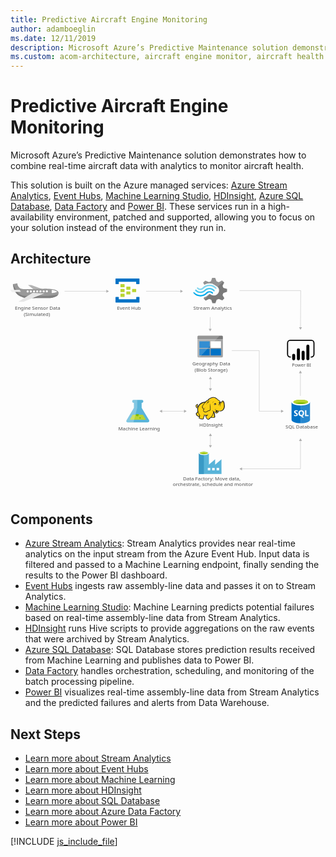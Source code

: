 ```yaml
---
title: Predictive Aircraft Engine Monitoring
author: adamboeglin
ms.date: 12/11/2019
description: Microsoft Azure’s Predictive Maintenance solution demonstrates how to combine real-time aircraft data with analytics to monitor aircraft health.
ms.custom: acom-architecture, aircraft engine monitor, aircraft health monitoring systems
---
```

# Predictive Aircraft Engine Monitoring

Microsoft Azure’s Predictive Maintenance solution demonstrates how to combine real-time aircraft data with analytics to monitor aircraft health.

This solution is built on the Azure managed services: [Azure Stream Analytics](/en-us/services/stream-analytics/), [Event Hubs](/en-us/services/event-hubs/), [Machine Learning Studio](/en-us/services/machine-learning-studio/), [HDInsight](/en-us/services/hdinsight/), [Azure SQL Database](/en-us/services/sql-database/), [Data Factory](/en-us/services/data-factory/) and [Power BI](https://powerbi.microsoft.com). These services run in a high-availability environment, patched and supported, allowing you to focus on your solution instead of the environment they run in.


## Architecture

<svg class="architecture-diagram" aria-labelledby="aircraft-engine-monitoring-for-predictive-maintenance-in-aerospace" height="749.189" viewbox="0 0 1095.946 749.189" width="1095.95" xmlns="https://www.w3.org/2000/svg"><title id="aircraft-engine-monitoring-for-predictive-maintenance-in-aerospace">Aircraft engine monitoring for predictive maintenance in aerospace</title><desc>Microsoft Azure’s Predictive Maintenance solution demonstrates how to combine real-time aircraft data with analytics to monitor aircraft health.</desc><path d="M737.692,59.62l2.817-7.027,12.913-4.307V38.311l-1.409-.453-11.5-3.174-2.817-7.027L743.561,16.1h0l-7.278-7.027-1.409.68-10.565,5.214L716.8,12.015,712.1,0H701.536l-.47,1.36-3.522,10.655-7.278,2.72L677.824,9.521l-7.513,7.027.7,1.36L674.3,23.8a38,38,0,0,1,18.547-4.534,38.592,38.592,0,0,1,24.182,9.521,53.938,53.938,0,0,1,4.461,3.627,17.338,17.338,0,0,1,1.878,2.494c4.461,7.481,2.583,17-4.7,22.669a18.5,18.5,0,0,1-18.547,2.494c-.7-.453-1.174-.453-1.409-.68h0a24.393,24.393,0,0,1-3.991-2.72c-.47,0-.7-.453-1.409-.453a5.876,5.876,0,0,0-3.991,1.814l-.47.453h0a35.513,35.513,0,0,1-15.026,9.068l-2.113,4.307,7.043,6.8.47.453,1.409-.68,10.565-5.214,7.278,2.72,3.991,12.015H713.04l.47-1.36,3.756-10.655,7.278-2.72,12.443,5.214,7.043-7.481-.7-1.36Z" fill="#7a7a7a"></path><path d="M674.772,41.938h0c-7.982,8.161-20.9,8.161-28.408-.453a2.014,2.014,0,0,0-3.287,0,2.524,2.524,0,0,0-.7,1.814,4.239,4.239,0,0,0,.7,1.814c9.391,10.2,25.121,10.428,35.216.453h0c7.982-7.708,20.425-7.934,28.173.68,1.174,1.133,2.583,1.133,3.287,0a2.524,2.524,0,0,0,.7-1.814,4.24,4.24,0,0,0-.7-1.814A24.191,24.191,0,0,0,674.772,41.938Z" fill="#48c8ef"></path><path d="M692.38,46.245a15.174,15.174,0,0,0-11.269,4.534l-.47.453-.47.453a26.945,26.945,0,0,1-20.425,8.161c-7.748,0-14.556-3.627-20.191-9.068-1.174-1.133-2.583-1.133-3.287,0-.235,0-.235.453-.235,1.133a3.029,3.029,0,0,0,1.174,2.04,31.5,31.5,0,0,0,23.478,10.655c8.687.453,17.139-3.174,23.712-9.974l.47-.453.47-.453a10.833,10.833,0,0,1,7.748-3.174c2.817,0,5.4,1.36,7.748,3.627,1.174,1.133,2.583,1.133,3.287,0a2.524,2.524,0,0,0,.7-1.814,4.24,4.24,0,0,0-.7-1.814A19.494,19.494,0,0,0,692.38,46.245Z" fill="#00abec"></path><path d="M672.659,36.951a28.016,28.016,0,0,1,20.425-8.388c7.513,0,14.556,3.627,19.721,9.068,1.174,1.133,2.583,1.133,3.287,0a2.524,2.524,0,0,0,.7-1.814,4.24,4.24,0,0,0-.7-1.814,31.5,31.5,0,0,0-23.478-10.655A32.067,32.067,0,0,0,668.9,33.324l-.47.453-.47.453a10.833,10.833,0,0,1-7.748,3.174c-3.052,0-5.4-1.36-7.748-3.627-1.174-1.133-2.583-1.133-3.287,0a2.524,2.524,0,0,0-.7,1.814,4.239,4.239,0,0,0,.7,1.814,15.444,15.444,0,0,0,22.3.453l.47-.453Z" fill="#84d6ef"></path><g opacity="0.2" style="isolation: isolate"><path d="M694.493,56.447c-.47,0-.7-.453-1.409-.453a5.876,5.876,0,0,0-3.991,1.814l-.47.453A35.513,35.513,0,0,1,673.6,67.328l-2.113,4.307,3.756,3.627,19.252-18.816Z" fill="#f1f1f1"></path><path d="M674.537,24.029A38,38,0,0,1,693.084,19.5a38.592,38.592,0,0,1,24.182,9.521c1.174.907,2.113,1.587,3.287,2.494l19.486-18.816-3.991-3.854-1.409.68-10.565,5.214-7.278-2.72L712.1,0H701.536l-.47,1.36-3.522,10.655-7.278,2.72L677.824,9.521l-7.513,7.027.7,1.36Z" fill="#f1f1f1"></path></g><text fill="#505050" font-family="SegoeUI, Segoe UI" font-size="16.653" transform="translate(600.217 704.327) scale(1.036 1)">Data Factory: Move data, <tspan x="-34.401" y="20.472">orchestrate, schedule and monitor</tspan></text><text fill="#505050" font-family="SegoeUI, Segoe UI" font-size="16.653" transform="translate(957.03 524.469) scale(1.036 1)">SQL Database</text><path d="M481.722,494.339l-25.437-42.263-.036-17.131h.458a5.295,5.295,0,1,0-.022-10.582l-27.656.058A5.3,5.3,0,1,0,429.051,435h.458l.036,17.129L404.283,494.5c-2.771,4.646-.489,8.439,5.072,8.428l67.331-.14C482.245,502.776,484.511,498.973,481.722,494.339Z" fill="#59b4d9"></path><polygon fill="#b8d432" points="425.123 476.243 414.699 493.725 471.301 493.607 460.806 476.168 425.123 476.243"></polygon><path d="M441.065,481.4a5.024,5.024,0,0,0,5.1-4.94,4.756,4.756,0,0,0-.526-2.155l-9.188.019a4.746,4.746,0,0,0-.517,2.157A5.026,5.026,0,0,0,441.065,481.4Z" fill="#7fba00"></path><ellipse cx="450.678" cy="487.079" fill="#7fba00" rx="2.509" ry="2.418" transform="translate(-1.013 0.94) rotate(-0.119)"></ellipse><path d="M404.283,494.5l25.261-42.37L429.508,435h-.458a5.295,5.295,0,1,1-.022-10.582l11.917-.025L441,451.971l-13.254,50.918-18.395.038C403.794,502.939,401.512,499.146,404.283,494.5Z" fill="#fff" opacity="0.25" style="isolation: isolate"></path><text fill="#505050" font-family="SegoeUI, Segoe UI" font-size="16.653" transform="translate(374.926 530.937) scale(1.036 1)">Machine Learning</text><text fill="#505050" font-family="SegoeUI, Segoe UI" font-size="15.354" transform="translate(979.272 309.738) scale(1.036 1)">Power BI </text><path d="M417.085,39.811a1.336,1.336,0,0,1-1.439,1.389H404.424a1.336,1.336,0,0,1-1.439-1.389V31.753a1.336,1.336,0,0,1,1.439-1.389h11.222a1.336,1.336,0,0,1,1.439,1.389Z" fill="#b8d432"></path><path d="M437.227,48.146a1.336,1.336,0,0,1-1.439,1.389H424.566a1.336,1.336,0,0,1-1.439-1.389V40.089a1.336,1.336,0,0,1,1.439-1.389h11.222a1.336,1.336,0,0,1,1.439,1.389Z" fill="#b8d432"></path><path d="M417.085,56.481a1.336,1.336,0,0,1-1.439,1.389H404.424a1.336,1.336,0,0,1-1.439-1.389V48.424a1.336,1.336,0,0,1,1.439-1.389h11.222a1.336,1.336,0,0,1,1.439,1.389Z" fill="#b8d432"></path><path d="M396.942,31.476a1.336,1.336,0,0,1-1.439,1.389h-11.51a1.336,1.336,0,0,1-1.439-1.389V23.14a1.336,1.336,0,0,1,1.439-1.389h11.222c1.151,0,1.727.556,1.727,1.389Z" fill="#b8d432"></path><path d="M447.3,2.3H366.729a1.336,1.336,0,0,0-1.439,1.389v16.67a1.336,1.336,0,0,0,1.439,1.389h8.632a1.336,1.336,0,0,0,1.439-1.389V13.416h60.427v6.946c0,.834.575,1.389,1.727,1.389H447.3a1.336,1.336,0,0,0,1.439-1.389V3.692A1.336,1.336,0,0,0,447.3,2.3Z" fill="#0072c6"></path><path d="M447.3,66.484h-8.345a1.336,1.336,0,0,0-1.439,1.389v6.668H376.8V67.595c0-.833-.575-1.389-1.727-1.389h-8.345c-.863,0-1.439.556-1.439,1.667V84.265a1.336,1.336,0,0,0,1.439,1.389H447.3a1.336,1.336,0,0,0,1.439-1.389V67.873A1.336,1.336,0,0,0,447.3,66.484Z" fill="#0072c6"></path><path d="M396.942,48.146a1.336,1.336,0,0,1-1.439,1.389h-11.51a1.336,1.336,0,0,1-1.439-1.389V39.811a1.336,1.336,0,0,1,1.439-1.389h11.222c1.151,0,1.727.556,1.727,1.389Z" fill="#b8d432"></path><path d="M396.942,64.816a1.336,1.336,0,0,1-1.439,1.389h-11.51a1.336,1.336,0,0,1-1.439-1.389V56.481a1.336,1.336,0,0,1,1.439-1.389h11.222c1.151,0,1.727.556,1.727,1.389Z" fill="#b8d432"></path><text fill="#505050" font-family="SegoeUI, Segoe UI" font-size="16.653" transform="translate(370.529 111.27) scale(1.036 1)">Event Hub</text><text fill="#505050" font-family="SegoeUI, Segoe UI" font-size="16.653" transform="translate(636.302 111.27) scale(1.036 1)">Stream Analytics</text><text fill="#505050" font-family="SegoeUI, Segoe UI" font-size="16.653" transform="translate(656.754 517.345) scale(1.036 1)">HDInsight</text><line fill="none" stroke="#afafaf" stroke-miterlimit="10" stroke-width="1.042" x1="695.538" x2="695.538" y1="548.588" y2="583.597"></line><polygon fill="#afafaf" points="690.343 550.108 695.538 541.112 700.732 550.108 690.343 550.108"></polygon><polygon fill="#afafaf" points="690.343 582.077 695.538 591.073 700.732 582.077 690.343 582.077"></polygon><line fill="none" stroke="#afafaf" stroke-miterlimit="10" stroke-width="1.042" x1="525.932" x2="605.35" y1="463.952" y2="463.952"></line><polygon fill="#afafaf" points="527.452 469.146 518.456 463.952 527.452 458.757 527.452 469.146"></polygon><polygon fill="#afafaf" points="603.83 469.146 612.826 463.952 603.83 458.757 603.83 469.146"></polygon><line fill="none" stroke="#afafaf" stroke-miterlimit="10" stroke-width="1.042" x1="695.538" x2="695.538" y1="350.967" y2="385.976"></line><polygon fill="#afafaf" points="690.343 352.487 695.538 343.492 700.732 352.487 690.343 352.487"></polygon><polygon fill="#afafaf" points="690.343 384.457 695.538 393.452 700.732 384.457 690.343 384.457"></polygon><text fill="#505050" font-family="SegoeUI, Segoe UI" font-size="16.653" transform="translate(632.554 305.249) scale(1.036 1)">Geography Data<tspan x="7.648" y="21.607">(Blob Storage)</tspan></text><text fill="#505050" font-family="SegoeUI, Segoe UI" font-size="16.653" transform="translate(15.189 111.27) scale(1.036 1)">Engine Sensor Data <tspan x="29.72" y="22.205">(Simulated)</tspan></text><path d="M650.551,273.105a3.322,3.322,0,0,0,3.181,3.357h81.815a3.355,3.355,0,0,0,3.357-3.357v-58.49H650.551Z" fill="#a0a1a2"></path><path d="M735.547,201.009H653.732a3.322,3.322,0,0,0-3.181,3.357v10.072H738.9V204.366a3.355,3.355,0,0,0-3.357-3.357" fill="#7a7a7a"></path><rect fill="#0072c6" height="22.972" width="36.048" x="657.089" y="220.623"></rect><rect fill="#0072c6" height="22.972" width="36.048" x="657.089" y="246.776"></rect><rect fill="#fff" height="22.972" width="35.871" x="696.318" y="220.623"></rect><rect fill="#0072c6" height="22.972" width="35.871" x="696.318" y="246.776"></rect><path d="M654.085,201.009a3.545,3.545,0,0,0-3.534,3.534v68.209a3.545,3.545,0,0,0,3.534,3.534h3.888L727.6,201.009Z" fill="#fff" opacity="0.2" style="isolation: isolate"></path><path d="M977.716,432.331l.129,61.89c.013,6.425,14.407,11.606,32.148,11.569l-.153-73.526Z" fill="#0072c6"></path><path d="M1009.552,505.789h.44c17.74-.037,32.113-5.274,32.1-11.7l-.129-61.89-32.564.068Z" fill="#0072c6"></path><path d="M1009.552,505.789h.44c17.74-.037,32.113-5.274,32.1-11.7l-.129-61.89-32.564.068Z" fill="#fff" opacity="0.15" style="isolation: isolate"></path><path d="M1041.963,432.2c.013,6.425-14.359,11.664-32.1,11.7s-32.134-5.142-32.148-11.567,14.359-11.664,32.1-11.7,32.134,5.142,32.148,11.567" fill="#fff"></path><path d="M1035.394,431.541c.009,4.242-11.426,7.7-25.54,7.73s-25.565-3.381-25.573-7.623,11.428-7.7,25.541-7.73,25.563,3.383,25.572,7.623" fill="#7fba00"></path><path d="M1030.049,436.243c3.343-1.3,5.35-2.933,5.346-4.7-.009-4.242-11.458-7.654-25.573-7.625s-25.549,3.49-25.54,7.731c0,1.765,2.017,3.386,5.366,4.676,4.668-1.823,11.967-3.009,20.194-3.026s15.529,1.138,20.208,2.942" fill="#b8d432"></path><path d="M999.726,475.246a5.276,5.276,0,0,1-2.083,4.472,9.383,9.383,0,0,1-5.778,1.6,11,11,0,0,1-5.249-1.12l-.009-4.525a8.094,8.094,0,0,0,5.362,2.054,3.645,3.645,0,0,0,2.184-.57,1.77,1.77,0,0,0,.768-1.5,2.1,2.1,0,0,0-.745-1.6,13.635,13.635,0,0,0-3.022-1.747q-4.642-2.165-4.65-5.927a5.36,5.36,0,0,1,2.013-4.38,8.249,8.249,0,0,1,5.368-1.658,13.421,13.421,0,0,1,4.922.768l.009,4.226a8.02,8.02,0,0,0-4.668-1.4,3.453,3.453,0,0,0-2.076.561,1.759,1.759,0,0,0-.76,1.493,2.13,2.13,0,0,0,.619,1.575,9.948,9.948,0,0,0,2.526,1.515,12.5,12.5,0,0,1,4.057,2.72A5.082,5.082,0,0,1,999.726,475.246Z" fill="#fff"></path><path d="M1021.529,470.621a11.566,11.566,0,0,1-1.614,6.209,8.679,8.679,0,0,1-4.572,3.7l5.892,5.431-5.937.012-4.209-4.7a9.845,9.845,0,0,1-4.874-1.418,8.947,8.947,0,0,1-3.358-3.633,11.171,11.171,0,0,1-1.192-5.151,12.046,12.046,0,0,1,1.267-5.622,9.088,9.088,0,0,1,3.59-3.8,10.512,10.512,0,0,1,5.314-1.339,9.78,9.78,0,0,1,5.014,1.277,8.778,8.778,0,0,1,3.442,3.654A11.573,11.573,0,0,1,1021.529,470.621Zm-4.805.265a7.932,7.932,0,0,0-1.354-4.868,4.348,4.348,0,0,0-3.68-1.782,4.616,4.616,0,0,0-3.8,1.8,8.725,8.725,0,0,0-.009,9.521,4.5,4.5,0,0,0,3.721,1.766,4.559,4.559,0,0,0,3.743-1.725A7.286,7.286,0,0,0,1016.724,470.886Z" fill="#fff"></path><polygon fill="#fff" points="1036.974 480.867 1024.901 480.892 1024.859 460.62 1029.425 460.611 1029.459 477.179 1036.966 477.163 1036.974 480.867"></polygon><path d="M733.99,650.084h0V631l-21.6,18.764h-.473V631l-21.6,18.764h0V610.506c0-3.311-7.411-6.623-17.187-6.623s-17.818,3.154-17.818,6.623v71.9h78.84ZM673.125,613.66c-7.1,0-12.772-1.734-12.772-3.627s5.677-3.627,12.772-3.627,12.772,1.577,12.772,3.627C685.74,611.925,680.063,613.66,673.125,613.66Zm37.213,55.977h-8.672v-8.672h8.672Zm-15.3,0h-8.672v-8.672h8.672Zm22.075,0v-8.672h8.672v8.672Z" fill="#59b4d9"></path><rect fill="#3999c6" height="72.376" width="17.503" x="655.307" y="610.033"></rect><path d="M690.155,610.033c0,3.469-7.884,6.307-17.5,6.307s-17.345-2.838-17.345-6.307,7.884-6.307,17.5-6.307,17.345,2.681,17.345,6.307" fill="#fff"></path><path d="M686.686,609.56c0,2.365-6.15,4.1-13.876,4.1s-13.876-1.734-13.876-4.1,6.15-4.1,13.876-4.1,13.876,1.892,13.876,4.1" fill="#7fba00"></path><path d="M683.69,612.083c1.892-.631,2.838-1.577,2.838-2.523,0-2.365-6.15-4.1-13.876-4.1s-13.876,1.892-13.876,4.1c.158.946,1.261,1.892,3,2.523a33.475,33.475,0,0,1,11.038-1.577,33.123,33.123,0,0,1,10.88,1.577" fill="#b8d432"></path><polygon fill="#fcd116" points="678.689 431.931 671.583 433.149 665.289 435.991 659.808 439.443 654.529 445.736 651.687 448.782 648.844 449.797 648.032 447.97 649.453 446.143 649.656 443.503 650.671 443.503 651.484 444.315 651.281 441.676 650.265 440.864 650.265 439.849 647.829 441.27 645.393 443.909 644.987 446.346 646.002 448.376 646.814 451.624 648.641 452.436 650.671 452.436 652.499 451.218 651.281 457.512 652.499 464.415 651.078 467.663 646.814 472.333 647.423 475.378 649.656 478.626 653.514 481.266 655.747 481.672 657.98 481.672 656.559 487.762 661.838 489.996 668.538 490.808 670.771 489.184 670.974 485.326 673.613 481.063 673.816 477.611 679.907 478.22 685.592 477.611 679.907 481.063 680.922 485.123 684.373 490.808 688.028 492.229 690.667 491.214 691.885 488.778 697.773 484.311 698.991 485.326 708.127 485.732 709.954 484.108 710.157 481.469 709.548 480.454 709.142 473.348 706.097 467.257 706.503 464.415 708.33 465.43 713.609 470.302 716.045 470.505 718.887 469.287 721.73 467.257 723.151 462.587 731.272 463.197 736.348 461.166 740.408 457.512 743.25 452.03 744.062 445.533 743.453 438.225 741.829 431.525 740.205 429.292 737.972 428.682 734.114 432.946 730.663 434.164 727.617 429.089 724.572 426.246 722.745 425.231 716.248 419.546 710.767 416.704 705.488 416.298 699.194 417.313 693.713 419.343 690.058 422.389 687.013 426.043 683.967 426.855 678.689 431.931"></polygon><polygon fill="#1e1e1e" points="651.281 445.736 652.093 446.752 652.296 445.533 651.687 445.533 651.281 445.736"></polygon><path d="M744.671,437.819a22.51,22.51,0,0,0-2.436-8.121c-.2-.2-.406-.609-.609-.812a8.383,8.383,0,0,0-2.233-1.421,3.012,3.012,0,0,0-2.639,0c-.2.2-.406.2-.609.406a11.261,11.261,0,0,0-1.218,1.624,14.315,14.315,0,0,1-1.421,1.827,7.878,7.878,0,0,1-2.233,1.218,7.878,7.878,0,0,0-1.218-2.233,19.046,19.046,0,0,0-1.827-2.436l-1.624-1.624-1.827-1.218a45.194,45.194,0,0,1-4.873-3.857c-.609-.609-1.421-1.218-2.03-1.827-3.654-3.045-7.106-4.467-10.76-4.67s-7.512.812-12.181,2.639a21.4,21.4,0,0,0-5.279,3.248,29.138,29.138,0,0,0-3.857,4.467,6.006,6.006,0,0,0-2.03.406,7.2,7.2,0,0,0-2.436,1.624,13.135,13.135,0,0,1-1.827,1.624h0l-1.624,1.624a44.478,44.478,0,0,0-10.557,2.639,30.416,30.416,0,0,0-8.73,5.279,15.264,15.264,0,0,0-3.045,3.248,33.067,33.067,0,0,0-2.233,3.451l-1.827,1.827a4.213,4.213,0,0,1-2.03,1.218h0a1.571,1.571,0,0,1-.609.2v-.2a5.206,5.206,0,0,0,1.218-3.857c.2.2.2.406.406.609s.2.406.406.609l.406-.406.609.2a8.514,8.514,0,0,0,.2-3.248,2.79,2.79,0,0,0-1.015-1.624c0-.2.2-.2.2-.406a2.934,2.934,0,0,0,.406-1.421l-.406-.2h0l.406.2.609-.406-.812.2A13.188,13.188,0,0,0,646,441.676a9.014,9.014,0,0,0-1.624,2.233,4.53,4.53,0,0,0-.609,2.639,6.1,6.1,0,0,0,1.218,2.233,12.939,12.939,0,0,0,.406,1.421,2.886,2.886,0,0,1,.406,1.218,4.218,4.218,0,0,0,2.233,2.03,4.949,4.949,0,0,0,2.436,0c-.2,1.015-.2,2.03-.406,3.045a42.5,42.5,0,0,0,.2,4.873,2.575,2.575,0,0,0,.2,1.218c0,.406.2.812.2,1.218a2.886,2.886,0,0,0-.406,1.218,8.485,8.485,0,0,1-.812,2.03l-1.624,1.624-1.421,1.421-.406.406c-1.015,1.015-1.218,1.218-1.015,2.842A28.914,28.914,0,0,0,646,476.6a12.339,12.339,0,0,0,2.03,2.842,21.682,21.682,0,0,0,5.076,3.248,6.022,6.022,0,0,0,3.248.406c0,.2,0,.406-.2.406a9.9,9.9,0,0,0-.609,1.421c-1.218,2.842,0,4.263,2.03,5.076a19.956,19.956,0,0,0,3.248,1.015c.2,0,.406.2.812.2a30.342,30.342,0,0,0,5.685,1.218c2.233.2,4.263-.406,4.873-2.436a8.935,8.935,0,0,0,.406-2.03v-1.827a10.871,10.871,0,0,1,1.421-2.436c0-.2.2-.2.2-.406.406-.812.812-1.218.812-1.827v-2.436a24.57,24.57,0,0,0,3.857.2h2.03c-.2,0-.406.2-.609.2a.2.2,0,0,0-.2.2c-1.827.812-1.827,2.639-1.218,4.263a9.656,9.656,0,0,0,2.233,4.06c1.421,2.03,2.639,3.857,4.06,4.67,1.624,1.015,3.451,1.015,5.888-.2a4.218,4.218,0,0,0,2.03-2.233c.2-.2.406-.609.609-.812a30.385,30.385,0,0,1,3.045-2.436,8.6,8.6,0,0,1,1.421-1.015,6.759,6.759,0,0,0,1.218.609,7.613,7.613,0,0,0,2.233.2h5.279c1.421,0,2.639,0,3.451-.609,1.015-.609,1.421-1.421,1.624-3.045v-1.624a2.7,2.7,0,0,0-.609-1.421v-4.467a10.19,10.19,0,0,0-.406-2.436,9.9,9.9,0,0,0-.812-2.233c-.2-.609-.406-1.015-.609-1.624l-.406.2h0l.406-.2h0a12.419,12.419,0,0,0-1.015-2.436v-.609l.812.812,1.218,1.218a13.979,13.979,0,0,0,2.639,2.233,4.9,4.9,0,0,0,3.451.812,8.049,8.049,0,0,0,4.467-1.624,9.923,9.923,0,0,0,2.842-3.654c.2-.406.2-.812.406-1.218,0-.406.2-.609.2-1.015a23.247,23.247,0,0,0,6.5.2,18,18,0,0,0,5.888-1.624,14.928,14.928,0,0,0,5.888-5.888h0a22.949,22.949,0,0,0,2.842-9.136C745.484,444.924,745.281,441.27,744.671,437.819Zm-30.454,24.566c-.609,2.03-1.624,5.482,1.218,6.091a3.616,3.616,0,0,0,3.045-.609,5.721,5.721,0,0,1-2.639,0,1.781,1.781,0,0,1-1.421-1.218c.2.2.609.2,1.421.406,2.03.406,4.06-.406,4.467-2.03a20.99,20.99,0,0,1,.609-2.436,12.939,12.939,0,0,0,1.421.406c-.2.812-.609,1.624-.812,2.639a5.741,5.741,0,0,1-5.685,3.857c-2.233,0-3.451-1.421-5.076-2.639-1.015-.812-2.03-1.827-3.045-2.639a22.46,22.46,0,0,1-7.309-3.654,13.9,13.9,0,0,0,5.482,4.264c-.406,3.654-1.624,6.294-2.639,9.745-.406,1.624-4.264,7.918-5.482,8.527-.812.406-5.482,4.467-6.5,5.076a9.111,9.111,0,0,1-2.233,2.639c-3.045,1.624-5.076-1.421-6.7-4.06-.812-1.218-2.842-4.67-1.015-5.685,1.624-.812,2.639-1.624,4.467-2.639a6.17,6.17,0,0,0,1.015,1.421c0-.609-.2-1.015-.2-1.624a5.8,5.8,0,0,1,0-2.639c0-.812.2-1.827.2-2.639-.2,1.015-.812,1.827-1.015,2.842a1.83,1.83,0,0,0-.2,1.015,32.8,32.8,0,0,1-11.775.2c-.2-1.421-.609-3.045-.812-4.06v6.5a4.621,4.621,0,0,1-.812,3.248c-.609,1.218-1.015,1.421-2.03,3.451a17.464,17.464,0,0,1-.2,3.248c-.609,2.03-6.091.406-7.512,0-1.827-.406-5.482-1.218-4.67-3.654a29.447,29.447,0,0,0,1.827-7.309c-3.248-4.67-6.294-11.166-6.9-17.054-.406-4.467-.2-7.309.812-9.948,1.624-4.264,3.654-8.121,7.106-11.166,4.67-4.06,8.933-5.685,15.836-6.7-1.624,1.827-3.248,3.857-5.076,5.888a31.46,31.46,0,0,0-4.06,6.5c-1.624,3.248-1.624,4.467.609,7.106,1.827,2.436,2.842,3.451,3.451,5.888a13.149,13.149,0,0,0-1.015,4.264c2.233,2.436,3.857,4.06,5.888,4.467a7.863,7.863,0,0,0,5.685-.609c4.06-2.03,7.918-4.873,12.587-5.076,2.233-5.279,2.03-9.745.812-15.024a89.919,89.919,0,0,1-1.218-10.354,26.466,26.466,0,0,0-.406,10.557c.812,4.467,1.421,9.339-.812,13.2-4.264.406-7.918,2.842-11.775,4.873a6.7,6.7,0,0,1-4.873.406c-1.218-.2-2.233-1.218-4.06-3.248a9.431,9.431,0,0,1,1.218-4.67,88.536,88.536,0,0,1,4.873-8.324c-2.03,2.639-4.06,4.873-5.685,7.309-.609-1.827-1.624-2.842-3.045-4.873s-1.624-2.842-.609-5.279c1.218-2.436,2.03-4.467,4.06-6.5,3.248-3.654,6.294-7.512,9.948-11.166,2.03-1.827,2.842-1.827,5.279-2.233s4.67-.812,7.106-1.421a41.445,41.445,0,0,1-6.9.609h0c2.233-2.842,3.451-4.467,7.106-6.091,8.933-3.857,14.618-4.264,21.521,1.624a48.606,48.606,0,0,0,5.279,4.263,8.935,8.935,0,0,0-2.03.406,7.74,7.74,0,0,1,3.045.2c.2.2.609.406.812.609a8.266,8.266,0,0,1,2.842,2.436,26.883,26.883,0,0,1,2.436,4.06c-.406-.2-.812-.2-1.218-.406a1.221,1.221,0,0,0-.812-.2,2.441,2.441,0,0,0-1.624.406h0a6.616,6.616,0,0,1-2.639.812,2.242,2.242,0,0,0,1.624,0h.2c-.2.2-.2.609-.406,1.015a3.455,3.455,0,0,0,.2,1.421h0c0,.2.2.2.2.406-.406.2-.609.2-1.015.406a19.566,19.566,0,0,1,4.873,0c.2.609.2,1.015.406,1.624h-.609a2.777,2.777,0,0,0-2.842-.2c-3.451.812-2.639,2.842-4.263,5.888,1.624-2.03,1.624-4.264,4.263-4.873.609-.2,1.015-.406,1.421-.2a3.984,3.984,0,0,0-1.827,1.827c-.812,2.233-.2,3.857-1.218,5.888,1.015-1.827,1.015-3.451,2.03-5.482.406-.609,1.624-1.827,2.233-1.827h.609a19.765,19.765,0,0,1,.2,3.248c-.2,1.827-.609,4.467-.812,5.482,1.015-1.218,1.421-3.654,1.827-5.482a15.37,15.37,0,0,0,0-6.091c-.609-2.842,2.233-2.233,3.857-3.654,1.218-1.015,2.03-2.436,3.045-3.451s2.842.406,3.248,1.624a40.415,40.415,0,0,1,2.233,16.242c-.609,5.076-3.045,10.76-7.512,13.2-5.685,3.248-12.587,1.218-18.272-.609a14.5,14.5,0,0,1-3.045-1.624A4.562,4.562,0,0,1,714.218,462.384Zm-5.076,20.505c-.2,2.03-.812,2.233-2.842,2.233a42.437,42.437,0,0,1-5.076-.2,11.029,11.029,0,0,1-2.233-.406c1.827-1.421,5.076-7.106,5.685-9.136s1.421-3.857,1.827-5.888a11.446,11.446,0,0,0,.812,2.436,12.015,12.015,0,0,1,1.015,3.857,39.12,39.12,0,0,0,.2,4.873A3.142,3.142,0,0,1,709.142,482.89Zm-59.283-42.229a3.24,3.24,0,0,0-.609,1.624c-.609,2.233.2,4.264-1.827,5.888,1.015,1.827.812,2.639,3.045,1.827a8.383,8.383,0,0,0,2.233-1.421c-.2.812-.609,1.624-.812,2.436,0,.2,0,.2-.2.406-1.624.609-3.654,1.015-4.467-.609a10.051,10.051,0,0,1-.812-2.639C643.769,445.533,647.626,441.879,649.859,440.661Zm.2,2.436a1.221,1.221,0,0,1,.2-.812c0-.2,0-.2.2-.406.609.406.609.812.812,1.624C650.874,443.1,650.468,442.894,650.062,443.1Zm2.03,23.754a47.984,47.984,0,0,0,5.482,11.775h0a13.988,13.988,0,0,1-.609,1.624c-1.624,2.233-5.685-1.015-6.9-2.233a8.212,8.212,0,0,1-2.436-4.467c-.2-1.015,0-1.015.812-1.827l3.045-3.045Zm77.352-33.5c0,.2.2.406.2.609l-.2.2c-.2-.2-.406-.609-.609-.812ZM653.92,445.736Zm-3.248-4.873Zm-5.076,7.715Zm28.423,29.845ZM723.557,463.4Zm18.272-6.9Z" fill="#1e1e1e"></path><path d="M734.52,435.788c2.842-1.015,4.263-3.248,4.873-6.091a11.106,11.106,0,0,1-5.279,5.279c-1.218.609-2.03.406-3.451.2C732.084,435.788,733.1,436.194,734.52,435.788Z" fill="#1e1e1e"></path><path d="M718.278,438.631a21.114,21.114,0,0,0-3.045.406c0-.406-.2-.609-.2-1.015A2.881,2.881,0,0,0,713.2,436.4c.609-.406,1.421-.812,2.03-1.218-1.624.812-3.451.609-4.873,1.421-1.218.812-2.842,3.451-4.06,4.467a16.936,16.936,0,0,0,2.436-1.624,3.764,3.764,0,0,0,.406,1.421,3.2,3.2,0,0,0,1.421,1.421,6.351,6.351,0,0,0-1.015,2.03A17.739,17.739,0,0,1,718.278,438.631Z" fill="#1e1e1e"></path><path d="M703.661,435.585c.609-2.436,1.421-4.67,5.076-6.294C703.864,430.51,703.052,432.54,703.661,435.585Z" fill="#1e1e1e"></path><path d="M711.579,458.73c-.2.609-.2,1.624-.406,2.233a8.787,8.787,0,0,1,1.015-2.436c.406-.812.609-.812,1.421-1.218a18.865,18.865,0,0,0,2.03-1.015c-.609,0-1.624.406-2.233.406C711.985,456.9,711.782,457.309,711.579,458.73Z" fill="#1e1e1e"></path><path d="M685.592,431.322c-1.827,1.827-3.451,7.715-4.06,10.151.812-2.03,3.045-7.512,4.67-8.933a4.247,4.247,0,0,1,1.218-.812c-1.218,2.03-1.015,2.436-.609,5.076a10.718,10.718,0,0,1,2.842-5.888c1.624-.406,3.248-1.015,5.076-1.624-2.03.2-3.857.406-5.888.609C687.013,430.307,686.607,430.307,685.592,431.322Z" fill="#1e1e1e"></path><path d="M709.751,441.676a1.362,1.362,0,0,1,2.436-1.218v.2a13.136,13.136,0,0,0-1.827,1.624.648.648,0,0,1-.609-.609" fill="#fffacb"></path><path d="M724.775,435.788a1.015,1.015,0,0,1,2.03,0v.406a4.778,4.778,0,0,0-1.624.406c-.2,0-.406-.406-.406-.812" fill="#fffacb"></path><line fill="none" stroke="#afafaf" stroke-miterlimit="10" stroke-width="1.042" x1="1008.883" x2="1008.883" y1="565.797" y2="663.793"></line><polygon fill="#afafaf" points="1003.689 567.316 1008.883 558.321 1014.077 567.316 1003.689 567.316"></polygon><line fill="none" stroke="#afafaf" stroke-miterlimit="10" stroke-width="1.042" x1="1008.622" x2="1008.622" y1="329.873" y2="410.661"></line><polygon fill="#afafaf" points="1003.428 331.393 1008.622 322.397 1013.817 331.393 1003.428 331.393"></polygon><line fill="none" stroke="#afafaf" stroke-miterlimit="10" stroke-width="1.041" x1="804.042" x2="1009.177" y1="664.348" y2="664.348"></line><polygon fill="#afafaf" points="805.561 669.541 796.569 664.348 805.561 659.155 805.561 669.541"></polygon><line fill="none" stroke="#afafaf" stroke-miterlimit="10" stroke-width="1.041" x1="335.012" x2="188.163" y1="46.506" y2="46.506"></line><polygon fill="#afafaf" points="333.492 41.313 342.485 46.506 333.492 51.698 333.492 41.313"></polygon><line fill="none" stroke="#afafaf" stroke-miterlimit="10" stroke-width="1.041" x1="592.585" x2="471.827" y1="46.506" y2="46.506"></line><polygon fill="#afafaf" points="591.066 41.313 600.058 46.506 591.066 51.698 591.066 41.313"></polygon><line fill="none" stroke="#afafaf" stroke-miterlimit="10" stroke-width="1.041" x1="1008.945" x2="1009.733" y1="173.093" y2="44.285"></line><polygon fill="#afafaf" points="1014.147 171.605 1008.9 180.566 1003.762 171.542 1014.147 171.605"></polygon><line fill="none" stroke="#afafaf" stroke-miterlimit="10" stroke-width="1.041" x1="694.705" x2="694.705" y1="178.644" y2="136.434"></line><polygon fill="#afafaf" points="699.898 177.124 694.705 186.117 689.512 177.124 699.898 177.124"></polygon><line fill="none" stroke="#afafaf" stroke-miterlimit="10" stroke-width="1.041" x1="942.862" x2="865.403" y1="463.952" y2="463.952"></line><polygon fill="#afafaf" points="941.343 458.759 950.335 463.952 941.343 469.144 941.343 458.759"></polygon><line fill="none" stroke="#afafaf" stroke-miterlimit="10" stroke-width="1.041" x1="769.923" x2="865.403" y1="253.008" y2="253.008"></line><line fill="none" stroke="#afafaf" stroke-miterlimit="10" stroke-width="1.041" x1="865.403" x2="865.403" y1="463.952" y2="253.008"></line><line fill="none" stroke="#afafaf" stroke-miterlimit="10" stroke-width="1.041" x1="796.569" x2="1009.733" y1="44.285" y2="44.285"></line><polygon fill="#b3b3b3" points="61.043 24.947 84.879 43.391 112.34 43.264 115.298 41.024 72.176 24.895 61.043 24.947"></polygon><path d="M8.33,21.48l15.576-2.3s.089,19.3,20.874,19.943,76.439-1.839,76.439-1.839,23.754.632,32.674,3.56c7.884,2.588,12.645,5.879,13.4,9.587s-.694,10.394-8.841,14.143-14.078,5.261-20.757,5.292c-10.391.048-82.38,1.124-90.555-1.064s-22.3-6.576-29.777-19.159S9.845,28.153,8.33,21.48Z" fill="#999"></path><path d="M166.445,56.97C155.89,64.275,61.219,65.023,41.914,61.4,26.525,58.518,13.383,32.062,8.677,21.429l-.347.051c1.515,6.673,1.557,15.579,9.037,28.162S38.97,66.613,47.144,68.8s80.164,1.113,90.555,1.064c6.68-.031,12.61-1.543,20.757-5.292A15.248,15.248,0,0,0,166.445,56.97Z" fill="#7f7f7f"></path><polygon fill="#666" points="75.645 70.154 84.261 70.114 117.587 54.373 75.645 70.154"></polygon><polygon fill="#e6e6e6" points="27.17 82.996 44.983 82.913 117.587 54.373 76.756 52.335 27.17 82.996"></polygon><polygon fill="#f2f2f2" points="1.004 42.296 4.743 48.216 35.173 48.075 31.434 42.155 1.004 42.296" stroke="#e6e6e6" stroke-miterlimit="10" stroke-width="1.11"></polygon><circle cx="59.662" cy="47.219" fill="#fff" r="3.711" transform="translate(-0.218 0.277) rotate(-0.266)"></circle><circle cx="70.794" cy="47.168" fill="#fff" r="3.711" transform="translate(-0.218 0.329) rotate(-0.266)"></circle><circle cx="81.927" cy="47.116" fill="#fff" r="3.711" transform="translate(-0.218 0.38) rotate(-0.266)"></circle><circle cx="93.06" cy="47.064" fill="#fff" r="3.711" transform="matrix(1, -0.005, 0.005, 1, -0.217, 0.432)"></circle><circle cx="104.193" cy="47.013" fill="#fff" r="3.711" transform="translate(-0.217 0.484) rotate(-0.266)"></circle><circle cx="115.326" cy="46.961" fill="#fff" r="3.711" transform="translate(-0.217 0.535) rotate(-0.266)"></circle><circle cx="126.459" cy="46.909" fill="#fff" r="3.711" transform="translate(-0.216 0.587) rotate(-0.266)"></circle><path d="M143.505,41.635l.052,11.133S183.618,48.871,143.505,41.635Z" fill="#fff"></path><path d="M1046.464,277.17h-1.93v-3.86h1.93a7.436,7.436,0,0,0,7.427-7.427V226.458a7.436,7.436,0,0,0-7.427-7.428H973.342a7.436,7.436,0,0,0-7.427,7.428v39.428a7.436,7.436,0,0,0,7.427,7.427h1.93v3.86h-1.93a11.3,11.3,0,0,1-11.286-11.287V226.458a11.3,11.3,0,0,1,11.287-11.287h73.121a11.3,11.3,0,0,1,11.287,11.287v39.428a11.3,11.3,0,0,1-11.287,11.287"></path><path d="M985.2,264.248h0a5.237,5.237,0,0,1,5.237,5.237v12.077A5.238,5.238,0,0,1,985.2,286.8h0a5.237,5.237,0,0,1-5.239-5.235V269.486a5.238,5.238,0,0,1,5.238-5.238Z"></path><path d="M1001.669,286.8a5.239,5.239,0,0,1-5.239-5.238v-31a5.238,5.238,0,1,1,10.477,0v31a5.239,5.239,0,0,1-5.238,5.239"></path><path d="M1034.613,286.648a5.239,5.239,0,0,1-5.239-5.238v-43.9a5.238,5.238,0,0,1,10.477,0h0v43.9a5.239,5.239,0,0,1-5.238,5.239"></path><path d="M1018.141,286.8a5.239,5.239,0,0,1-5.239-5.238V258.534a5.238,5.238,0,0,1,10.477,0v23.029a5.239,5.239,0,0,1-5.238,5.239"></path></svg>

## Components
* [Azure Stream Analytics](https://azure.microsoft.com/services/stream-analytics/): Stream Analytics provides near real-time analytics on the input stream from the Azure Event Hub. Input data is filtered and passed to a Machine Learning endpoint, finally sending the results to the Power BI dashboard.
* [Event Hubs](https://azure.microsoft.com/services/event-hubs/) ingests raw assembly-line data and passes it on to Stream Analytics.
* [Machine Learning Studio](https://azure.microsoft.com/services/machine-learning-studio/): Machine Learning predicts potential failures based on real-time assembly-line data from Stream Analytics.
* [HDInsight](https://azure.microsoft.com/services/hdinsight/) runs Hive scripts to provide aggregations on the raw events that were archived by Stream Analytics.
* [Azure SQL Database](https://azure.microsoft.com/services/sql-database/): SQL Database stores prediction results received from Machine Learning and publishes data to Power BI.
* [Data Factory](https://azure.microsoft.com/services/data-factory/) handles orchestration, scheduling, and monitoring of the batch processing pipeline.
* [Power BI](https://powerbi.microsoft.com) visualizes real-time assembly-line data from Stream Analytics and the predicted failures and alerts from Data Warehouse.

## Next Steps
* [Learn more about Stream Analytics](https://docs.microsoft.com/azure/stream-analytics/stream-analytics-introduction)
* [Learn more about Event Hubs](https://docs.microsoft.com/azure/event-hubs/event-hubs-what-is-event-hubs)
* [Learn more about Machine Learning](https://docs.microsoft.com/azure/machine-learning/machine-learning-what-is-machine-learning)
* [Learn more about HDInsight](https://docs.microsoft.com/azure/hdinsight/)
* [Learn more about SQL Database](https://docs.microsoft.com/azure/sql-database/)
* [Learn more about Azure Data Factory](https://docs.microsoft.com/azure/data-factory/data-factory-introduction)
* [Learn more about Power BI](https://powerbi.microsoft.com/documentation/powerbi-landing-page/)

[!INCLUDE [js_include_file](../../_js/index.md)]
